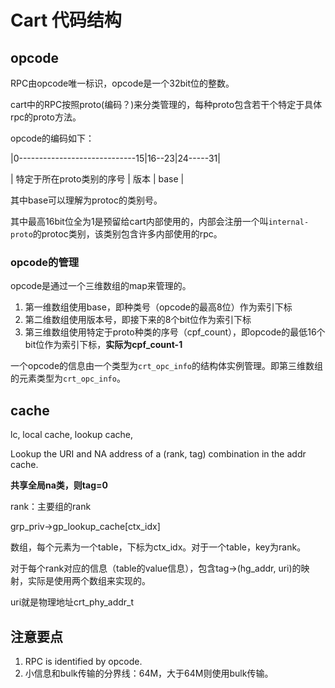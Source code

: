 # Cart 代码结构

## opcode

RPC由opcode唯一标识，opcode是一个32bit位的整数。

cart中的RPC按照proto(编码？)来分类管理的，每种proto包含若干个特定于具体rpc的proto方法。

opcode的编码如下：

|0-----------------------------15|16--23|24-----31|

| 特定于所在proto类别的序号 |  版本   | base |

其中base可以理解为protoc的类别号。

其中最高16bit位全为1是预留给cart内部使用的，内部会注册一个叫`internal-proto`的protoc类别，该类别包含许多内部使用的rpc。

### opcode的管理

opcode是通过一个三维数组的map来管理的。

1. 第一维数组使用base，即种类号（opcode的最高8位）作为索引下标
2. 第二维数组使用版本号，即接下来的8个bit位作为索引下标
3. 第三维数组使用特定于proto种类的序号（cpf_count），即opcode的最低16个bit位作为索引下标，**实际为cpf_count-1**

一个opcode的信息由一个类型为`crt_opc_info`的结构体实例管理。即第三维数组的元素类型为`crt_opc_info`。

## cache

lc, local cache, lookup cache,

Lookup the URI and NA address of a (rank, tag) combination in the addr cache.

**共享全局na类，则tag=0**

rank：主要组的rank

grp_priv->gp_lookup_cache[ctx_idx]

数组，每个元素为一个table，下标为ctx_idx。对于一个table，key为rank。

对于每个rank对应的信息（table的value信息），包含tag->(hg_addr, uri)的映射，实际是使用两个数组来实现的。

uri就是物理地址crt_phy_addr_t





## 注意要点

1. RPC is identified by opcode.
2. 小信息和bulk传输的分界线：64M，大于64M则使用bulk传输。

